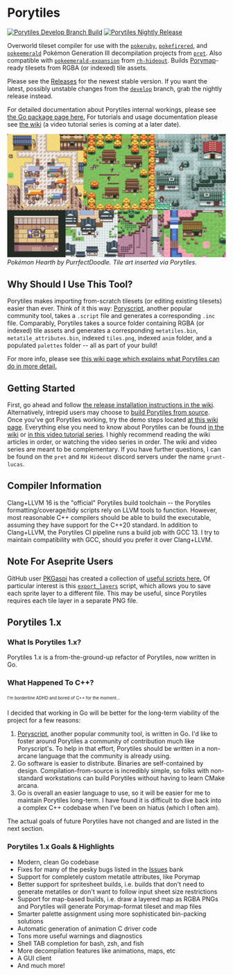 # Porytiles

[![Porytiles Develop Branch Build](https://github.com/grunt-lucas/porytiles/actions/workflows/dev_build.yml/badge.svg)](https://github.com/grunt-lucas/porytiles/actions/workflows/dev_build.yml)
[![Porytiles Nightly Release](https://github.com/grunt-lucas/porytiles/actions/workflows/nightly_release.yml/badge.svg)](https://github.com/grunt-lucas/porytiles/actions/workflows/nightly_release.yml)

Overworld tileset compiler for use with the [`pokeruby`](https://github.com/pret/pokeruby), [`pokefirered`](https://github.com/pret/pokefirered), and [`pokeemerald`](https://github.com/pret/pokeemerald) Pokémon Generation III decompilation projects from [`pret`](https://github.com/pret). Also compatible with [`pokeemerald-expansion`](https://github.com/rh-hideout/pokeemerald-expansion) from [`rh-hideout`](https://github.com/rh-hideout). Builds [Porymap](https://github.com/huderlem/porymap)-ready tilesets from RGBA (or indexed) tile assets.

Please see the [Releases](https://github.com/grunt-lucas/porytiles/releases) for the newest stable version. If you want the latest, possibly unstable changes from the [`develop`](https://github.com/grunt-lucas/porytiles/tree/develop) branch, grab the nightly release instead.

For detailed documentation about Porytiles internal workings, please see [the Go package page here.](https://pkg.go.dev/github.com/grunt-lucas/porytiles) For tutorials and usage documentation please see [the wiki](https://github.com/grunt-lucas/porytiles/wiki) (a video tutorial series is coming at a later date).

![PokemonHearth](https://github.com/grunt-lucas/porytiles/blob/develop/Resources/Wiki/PokemonHearth.png?raw=true)
*Pokémon Hearth by PurrfectDoodle. Tile art inserted via Porytiles.*

## Why Should I Use This Tool?

Porytiles makes importing from-scratch tilesets (or editing existing tilesets) easier than ever. Think of it this way: [Poryscript](https://github.com/huderlem/poryscript), another popular community tool, takes a `.script` file and generates a corresponding `.inc` file. Comparably, Porytiles takes a source folder containing RGBA (or indexed) tile assets and generates a corresponding `metatiles.bin`, `metatile_attributes.bin`, indexed `tiles.png`, indexed `anim` folder, and a populated `palettes` folder -- all as part of your build!

For more info, please see [this wiki page which explains what Porytiles can do in more detail.](https://github.com/grunt-lucas/porytiles/wiki/Why-Should-I-Use-This-Tool%3F)

## Getting Started

First, go ahead and follow [the release installation instructions in the wiki](https://github.com/grunt-lucas/porytiles/wiki/Installing-A-Release). Alternatively, intrepid users may choose to [build Porytiles from source](https://github.com/grunt-lucas/porytiles/wiki/Building-From-Source). Once you've got Porytiles working, try the demo steps located [at this wiki page](https://github.com/grunt-lucas/porytiles/wiki/My-First-Demo). Everything else you need to know about Porytiles can be found [in the wiki](https://github.com/grunt-lucas/porytiles/wiki) or [in this video tutorial series](https://www.youtube.com/watch?v=dQw4w9WgXcQ). I highly recommend reading the wiki articles in order, or watching the video series in order. The wiki and video series are meant to be complementary. If you have further questions, I can be found on the `pret` and `RH Hideout` discord servers under the name `grunt-lucas`.

## Compiler Information

Clang+LLVM 16 is the "official" Porytiles build toolchain -- the Porytiles formatting/coverage/tidy scripts rely on LLVM tools to function. However, most reasonable C++ compilers should be able to build the executable, assuming they have support for the C++20 standard. In addition to Clang+LLVM, the Porytiles CI pipeline runs a build job with GCC 13. I try to maintain compatibility with GCC, should you prefer it over Clang+LLVM.

## Note For Aseprite Users
GitHub user [PKGaspi](https://github.com/PKGaspi) has created a collection of [useful scripts here.](https://github.com/PKGaspi/AsepriteScripts) Of particular interest is this [`export_layers`](https://github.com/PKGaspi/AsepriteScripts/blob/main/scripts/gaspi/export_layers.lua) script, which allows you to save each sprite layer to a different file. This may be useful, since Porytiles requires each tile layer in a separate PNG file.

## Porytiles 1.x

### What Is Porytiles 1.x?
Porytiles 1.x is a from-the-ground-up refactor of Porytiles, now written in Go.

### What Happened To C++?
<sub><sup>I'm borderline ADHD and bored of C++ for the moment...</sup></sub>

I decided that working in Go will be better for the long-term viability of the project for a few reasons:

1. [Poryscript](https://github.com/huderlem/poryscript), another popular community tool, is written in Go. I'd like to foster around Porytiles a community of contribution much like Poryscript's. To help in that effort, Porytiles should be written in a non-arcane language that the community is already using.
2. Go software is easier to distribute. Binaries are self-contained by design. Compilation-from-source is incredibly simple, so folks with non-standard workstations can build Porytiles without having to learn CMake arcana.
3. Go is overall an easier language to use, so it will be easier for me to maintain Porytiles long-term. I have found it is difficult to dive back into a complex C++ codebase when I've been on hiatus (which I often am).

The actual goals of future Porytiles have not changed and are listed in the next section.

### Porytiles 1.x Goals & Highlights
+ Modern, clean Go codebase
+ Fixes for many of the pesky bugs listed in the [Issues](https://github.com/grunt-lucas/porytiles/issues) bank
+ Support for completely custom metatile attributes, like Porymap
+ Better support for spritesheet builds, i.e. builds that don't need to generate metatiles or don't want to follow input sheet size restrictions
+ Support for map-based builds, i.e. draw a layered map as RGBA PNGs and Porytiles will generate Porymap-format tileset and map files
+ Smarter palette assignment using more sophisticated bin-packing solutions
+ Automatic generation of animation C driver code
+ Tons more useful warnings and diagnostics
+ Shell TAB completion for bash, zsh, and fish
+ More decompilation features like animations, maps, etc
+ A GUI client
+ And much more!

